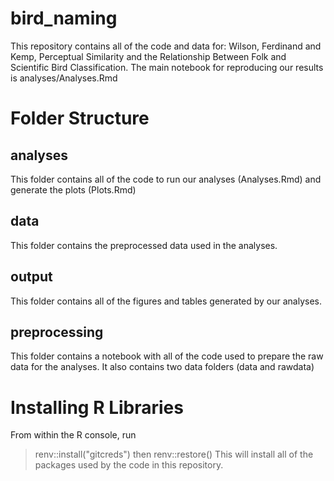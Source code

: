 # bird_naming

This repository contains all of the code and data for:
Wilson, Ferdinand and Kemp, Perceptual Similarity and the Relationship Between Folk and Scientific Bird Classification.
The main notebook for reproducing our results is analyses/Analyses.Rmd

# Folder Structure

## analyses
This folder contains all of the code to run our analyses (Analyses.Rmd) and generate the plots (Plots.Rmd)

## data
This folder contains the preprocessed data used in the analyses.

## output
This folder contains all of the figures and tables generated by our analyses.

## preprocessing
This folder contains a notebook with all of the code used to prepare the raw data for the analyses. It also contains two data folders (data and rawdata)

# Installing R Libraries
From within the R console, run
>renv::install("gitcreds")
then
>renv::restore()
This will install all of the packages used by the code in this repository.
